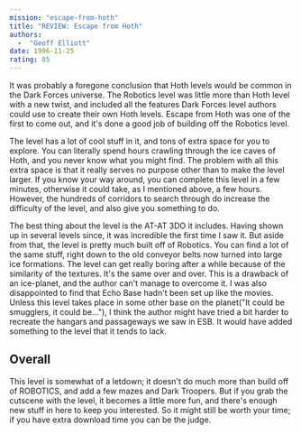 ```yaml
---
mission: "escape-from-hoth"
title: "REVIEW: Escape from Hoth"
authors: 
  -  "Geoff Elliott"
date: 1996-11-25
rating: 85
---
```


It was probably a foregone conclusion that Hoth levels would be common in the Dark Forces universe. The Robotics level was little more than Hoth level with a new twist, and included all the features Dark Forces level authors could use to create their own Hoth levels. Escape from Hoth was one of the first to come out, and it's done a good job of building off the Robotics level.

The level has a lot of cool stuff in it, and tons of extra space for you to explore. You can literally spend hours crawling through the ice caves of Hoth, and you never know what you might find. The problem with all this extra space is that it really serves no purpose other than to make the level larger. If you know your way around, you can complete this level in a few minutes, otherwise it could take, as I mentioned above, a few hours. However, the hundreds of corridors to search through do increase the difficulty of the level, and also give you something to do.

The best thing about the level is the AT-AT 3DO it includes. Having shown up in several levels since, it was incredible the first time I saw it. But aside from that, the level is pretty much built off of Robotics. You can find a lot of the same stuff, right down to the old conveyor belts now turned into large ice formations. The level can get really boring after a while because of the similarity of the textures. It's the same over and over. This is a drawback of an ice-planet, and the author can't manage to overcome it. I was also disappointed to find that Echo Base hadn't been set up like the movies. Unless this level takes place in some other base on the planet("It could be smugglers, it could be..."), I think the author might have tried a bit harder to recreate the hangars and passageways we saw in ESB. It would have added something to the level that it tends to lack.

## Overall

This level is somewhat of a letdown; it doesn't do much more than build off of ROBOTICS, and add a few mazes and Dark Troopers. But if you grab the cutscene with the level, it becomes a little more fun, and there's enough new stuff in here to keep you interested. So it might still be worth your time; if you have extra download time you can be the judge.
